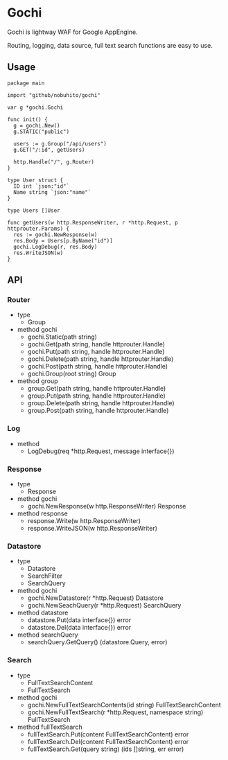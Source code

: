 # Gochi

Gochi is lightway WAF for Google AppEngine.

Routing, logging, data source, full text search functions are easy to use.

## Usage

```
package main

import "github/nobuhito/gochi"

var g *gochi.Gochi

func init() {
  g = gochi.New()
  g.STATIC("public")

  users := g.Group("/api/users")
  g.GET("/:id", getUsers)

  http.Handle("/", g.Router)
}

type User struct {
  ID int `json:"id"`
  Name string `json:"name"`
}

type Users []User

func getUsers(w http.ResponseWriter, r *http.Request, p httprouter.Params) {
  res := gochi.NewResponse(w)
  res.Body = Users[p.ByName("id")]
  gochi.LogDebug(r, res.Body)
  res.WriteJSON(w)
}
```
## API

### Router

 - type
   - Group
 - method gochi
   - gochi.Static(path string)
   - gochi.Get(path string, handle httprouter.Handle)
   - gochi.Put(path string, handle httprouter.Handle)
   - gochi.Delete(path string, handle httprouter.Handle)
   - gochi.Post(path string, handle httprouter.Handle)
   - gochi.Group(root string) Group
 - method group
   - group.Get(path string, handle httprouter.Handle)
   - group.Put(path string, handle httprouter.Handle)
   - group.Delete(path string, handle httprouter.Handle)
   - group.Post(path string, handle httprouter.Handle)

### Log

  - method
    - LogDebug(req \*http.Request, message interface{})

### Response

 - type
   - Response
 - method gochi
   - gochi.NewResponse(w http.ResponseWriter) Response
 - method response
   - response.Write(w http.ResponseWriter)
   - response.WriteJSON(w http.ResponseWriter)

### Datastore

 - type
   - Datastore
   - SearchFilter
   - SearchQuery
 - method gochi
   - gochi.NewDatastore(r \*http.Request) Datastore
   - gochi.NewSeachQuery(r \*http.Request) SearchQuery
 - method datastore
   - datastore.Put(data interface{}) error
   - datastore.Del(data interface{}) error
 - method searchQuery
   - searchQuery.GetQuery() (datastore.Query, error)

### Search

 - type
   - FullTextSearchContent
   - FullTextSearch
 - method gochi
   - gochi.NewFullTextSearchContents(id string) FullTextSearchContent
   - gochi.NewFullTextSearch(r \*http.Request, namespace string) FullTextSearch
 - method fullTextSearch
   - fullTextSearch.Put(content FullTextSearchContent) error
   - fullTextSearch.Del(content FullTextSearchContent) error
   - fullTextSearch.Get(query string) (ids []string, err error)
